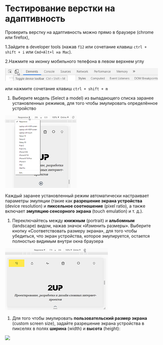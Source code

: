# Тестирование верстки на адаптивность

Проверить верстку на адаптивность можно прямо в браузере \(chrome или firefox\),

1.Зайдите в developer tools \(нажав `f12` или сочетание клавиш `ctrl + shift + i` или `Cmd+Alt+l на Mac`\).

2.Нажмите на иконку мобильного телефона в левом верхнем углу

![](../../../../.gitbook/assets/image.png)

или нажмите сочетание клавиш `ctrl + shift + m`

1. Выберите модель \(Select a model\) из выпадающего списка заранее установленных режимов, для того чтобы эмулировать определённое устройство

![](../../../../.gitbook/assets/adaptive.png)

Каждый заранее установленный режим автоматически настраивает параметры эмуляции \(такие как **разрешение экрана устройства** \(device resolution\) и **пиксельное соотношение** \(pixel ratio\), а также включает **эмуляцию сенсорного экрана** \(touch emulation\) и т. д.\).

1. Переключайтесь между **книжным** \(portrait\) и **альбомным** \(landscape\) видом, нажав значок «Изменить размеры». Выберите кнопку «Соответствовать размеру экрана», для того чтобы убедиться, что экран устройства, которое эмулируется, остается полностью видимым внутри окна браузера

![](../../../../.gitbook/assets/adaptive_landscape.png)

1. Для того чтобы эмулировать **пользовательский размер экрана** \(custom screen size\), задайте разрешение экрана устройства в пикселях в полях **ширина** \(width\) и **высота** \(height\):

![](../../../../.gitbook/assets/image-1.png)

